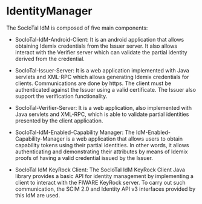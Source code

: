# IdentityManager

The SocIoTal IdM is composed of five main components:

* SocIoTal-IdM-Android-Client: It is an android application that allows obtaining Idemix credentials from the Issuer server. It also allows interact with the Verifier server which can validate the partial identity derived from the credential.

* SocIoTal-Issuer-Server: It is a web application implemented with Java servlets and XML-RPC which allows generating Idemix credentials for clients. Communications are done by https. The client must be authenticated against the Issuer using a valid certificate. The Issuer also support the verification functionality.

* SocIoTal-Verifier-Server: It is a web application, also implemented with Java servlets and XML-RPC, which is able to validate partial identities presented by the client application.

* SocIoTal-IdM-Enabled-Capability Manager: The IdM-Enabled-Capability-Manager is a web application that allows users to obtain capability tokens using their partial identities. In other words, it allows authenticating and demonstrating their attributes by means of Idemix proofs of having a valid credential issued by the Issuer.

* SocIoTal IdM KeyRock Client: The SocIoTal IdM KeyRock Client Java library provides a basic API for identity management by implementing a client to interact with the FIWARE KeyRock server. To carry out such communication, the SCIM 2.0 and Identity API v3 interfaces provided by this IdM are used.
